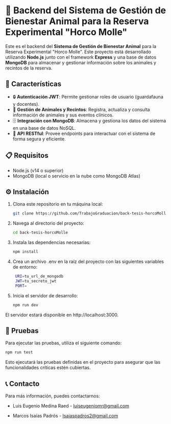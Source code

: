 # 🐾 Backend del Sistema de Gestión de Bienestar Animal para la Reserva Experimental "Horco Molle"

Este es el backend del **Sistema de Gestión de Bienestar Animal** para la Reserva Experimental "Horco Molle". Este proyecto está desarrollado utilizando **Node.js** junto con el framework **Express** y una base de datos **MongoDB** para almacenar y gestionar información sobre los animales y recintos de la reserva.

## 🚀 Características

- 🔒 **Autenticación JWT**: Permite gestionar roles de usuario (guardafauna y docentes).
- 🐘 **Gestión de Animales y Recintos**: Registra, actualiza y consulta información de animales y sus eventos clínicos.
- 🗄️ **Integración con MongoDB**: Almacena y gestiona los datos del sistema en una base de datos NoSQL.
- 📡 **API RESTful**: Provee endpoints para interactuar con el sistema de forma segura y eficiente.

## 📋 Requisitos

- Node.js (v14 o superior)
- MongoDB (local o servicio en la nube como MongoDB Atlas)

## ⚙️ Instalación

1. Clona este repositorio en tu máquina local:

   ```bash
   git clone https://github.com/TrabajoGraduacion/back-tesis-horcoMolle.git
   ```

2. Navega al directorio del proyecto:

   ```bash
   cd back-tesis-horcoMolle
   ```

3. Instala las dependencias necesarias:

   ```bash
   npm install
   ```

4. Crea un archivo .env en la raíz del proyecto con las siguientes variables de entorno:

   ```bash
    URI=tu_url_de_mongodb
    JWT=tu_secreto_jwt
    PORT=
   ```

5. Inicia el servidor de desarrollo:

   ```bash
   npm run dev
   ```

El servidor estará disponible en http://localhost:3000.

## 🧪 Pruebas

Para ejecutar las pruebas, utiliza el siguiente comando:

   ```bash
   npm run test
   ```

Esto ejecutará las pruebas definidas en el proyecto para asegurar que las funcionalidades críticas estén cubiertas.

## 📞 Contacto

Para más información, puedes contactarnos:

- Luis Eugenio Medina Raed - luiseugeniomr@gmail.com

- Marcos Isaías Padrós - Isaiaspadros2@gmail.com
